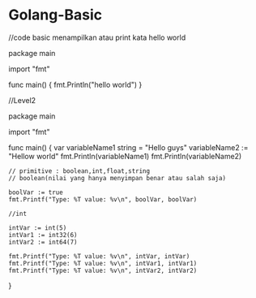 # Golang-Basic

//code basic menampilkan atau print kata hello world

package main

import "fmt"

func main() {
	fmt.Println("hello world")
}

//Level2

package main

import "fmt"

func main() {
	var variableName1 string = "Hello guys"
	variableName2 := "Hellow world"
	fmt.Println(variableName1)
	fmt.Println(variableName2)

	// primitive : boolean,int,float,string
	// boolean(nilai yang hanya menyimpan benar atau salah saja)

	boolVar := true
	fmt.Printf("Type: %T value: %v\n", boolVar, boolVar)

	//int

	intVar := int(5)
	intVar1 := int32(6)
	intVar2 := int64(7)

	fmt.Printf("Type: %T value: %v\n", intVar, intVar)
	fmt.Printf("Type: %T value: %v\n", intVar1, intVar1)
	fmt.Printf("Type: %T value: %v\n", intVar2, intVar2)

}

